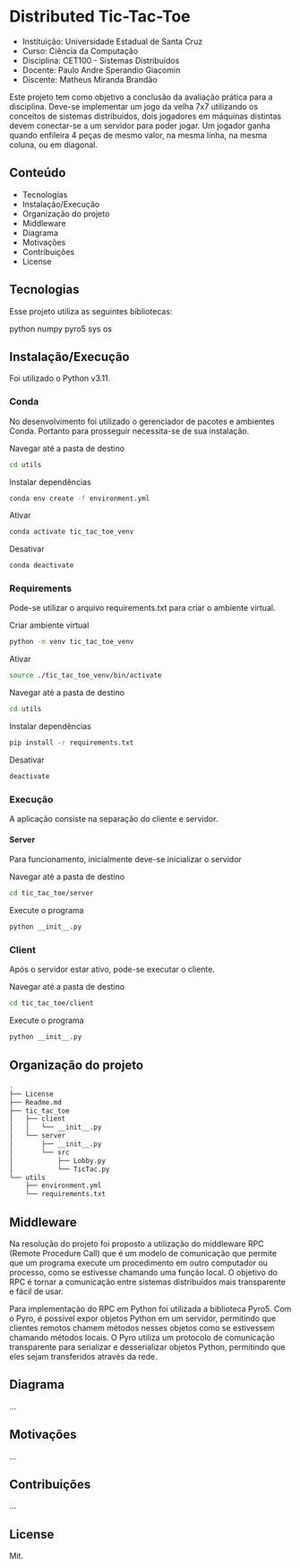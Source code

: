 # Distributed Tic-Tac-Toe

- Instituição: Universidade Estadual de Santa Cruz
- Curso: Ciência da Computação
- Disciplina: CET100 - Sistemas Distribuídos
- Docente: Paulo Andre Sperandio Giacomin
- Discente: Matheus Miranda Brandão

Este projeto tem como objetivo a conclusão da avaliação prática para a disciplina. Deve-se implementar um jogo da velha 7x7 utilizando os conceitos de sistemas distribuídos, dois jogadores em máquinas distintas devem conectar-se a um servidor para poder jogar. Um jogador ganha quando enfileira 4 peças de mesmo valor, na mesma linha, na mesma coluna, ou em diagonal.

## Conteúdo
- Tecnologias
- Instalação/Execução
- Organização do projeto
- Middleware
- Diagrama
- Motivações
- Contribuições
- License

## Tecnologias
Esse projeto utiliza as seguintes bibliotecas:

python
numpy
pyro5
sys
os

## Instalação/Execução
Foi utilizado o Python v3.11.

### Conda
No desenvolvimento foi utilizado o gerenciador de pacotes e ambientes Conda. Portanto para prosseguir necessita-se de sua instalação.

Navegar até a pasta de destino
```sh
cd utils
```

Instalar dependências
```sh
conda env create -f environment.yml
```

Ativar
```sh
conda activate tic_tac_toe_venv
```

Desativar
```sh
conda deactivate
```

### Requirements
Pode-se utilizar o arquivo requirements.txt para criar o ambiente virtual.

Criar ambiente virtual
```sh
python -m venv tic_tac_toe_venv
```

Ativar
```sh
source ./tic_tac_toe_venv/bin/activate
```

Navegar até a pasta de destino
```sh
cd utils
```

Instalar dependências
```sh
pip install -r requirements.txt
```

Desativar
```sh
deactivate
```

### Execução
A aplicação consiste na separação do cliente e servidor.

#### Server
Para funcionamento, inicialmente deve-se inicializar o servidor

Navegar até a pasta de destino
```sh
cd tic_tac_toe/server
```

Execute o programa
```sh
python __init__.py
```

### Client
Após o servidor estar ativo, pode-se executar o cliente.

Navegar até a pasta de destino
```sh
cd tic_tac_toe/client
```

Execute o programa
```sh
python __init__.py
```

## Organização do projeto

```sh
.
├── License
├── Readme.md
├── tic_tac_toe
│   ├── client
│   │   └── __init__.py
│   └── server
│       ├── __init__.py
│       └── src
│           ├── Lobby.py
│           └── TicTac.py
└── utils
    ├── environment.yml
    └── requirements.txt
```

## Middleware
Na resolução do projeto foi proposto a utilização do middleware RPC (Remote Procedure Call) que é um modelo de comunicação que permite que um programa execute um procedimento em outro computador ou processo, como se estivesse chamando uma função local. O objetivo do RPC é tornar a comunicação entre sistemas distribuídos mais transparente e fácil de usar.

Para implementação do RPC em Python foi utilizada a biblioteca Pyro5. Com o Pyro, é possível expor objetos Python em um servidor, permitindo que clientes remotos chamem métodos nesses objetos como se estivessem chamando métodos locais. O Pyro utiliza um protocolo de comunicação transparente para serializar e desserializar objetos Python, permitindo que eles sejam transferidos através da rede.

## Diagrama
...

## Motivações
...

## Contribuições
...

## License
Mit.